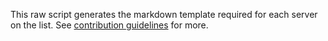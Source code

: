 This raw script generates the markdown template required for each server on the list.
See [contribution guidelines](../CONTRIBUTING.md#prepare-the-template) for more.